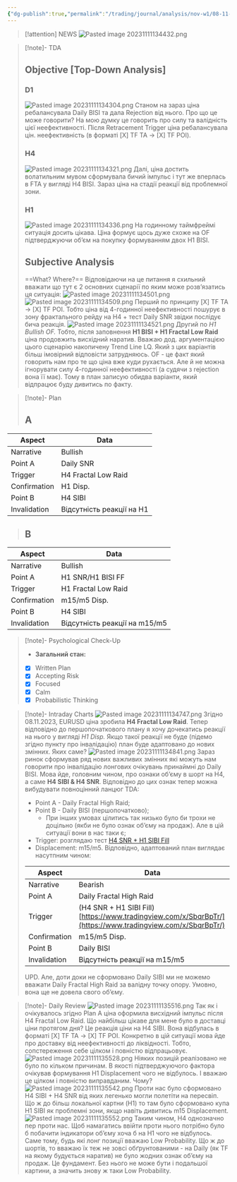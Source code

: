 ```yaml
---
{"dg-publish":true,"permalink":"/trading/journal/analysis/nov-w1/08-11-2023-eurusd/"}
---
```


>[!attention] NEWS
>![Pasted image 20231111134432.png](/img/user/Images/Pasted%20image%2020231111134432.png)

>[!note]- TDA
>## Objective [Top-Down Analysis]
>### D1
>![Pasted image 20231111134304.png](/img/user/Images/Pasted%20image%2020231111134304.png)
>Станом на зараз ціна ребалансувала Daily BISI та дала Rejection від нього. Про що це може говорити? На мою думку це говорить про силу та валідність цієї неефективності. Після Retracement Trigger ціна ребалансувала цін. неефективність (в форматі [X] TF TA → [X] TF POI).
>### H4
>![Pasted image 20231111134321.png](/img/user/Images/Pasted%20image%2020231111134321.png)
>Далі, ціна достить волатильним мувом сформувала бичий імпульс і тут же вперлась в FTA у вигляді H4 BISI. Зараз ціна на стадії реакції від проблемної зони.
>### H1
>![Pasted image 20231111134336.png](/img/user/Images/Pasted%20image%2020231111134336.png)
>На годинному таймфреймі ситуація досить цікава. Ціна формує щось дуже схоже на OF підтверджуючи об’єм на покупку формуванням двох H1 BISI.
>## Subjective Analysis
> ==What? Where?==
> Відповідаючи на це питання я схильний вважати що тут є 2 основних сценарії по яким може розв’язатись ця ситуація:
> ![Pasted image 20231111134501.png](/img/user/Images/Pasted%20image%2020231111134501.png)
> ![Pasted image 20231111134509.png](/img/user/Images/Pasted%20image%2020231111134509.png)
> Перший по принципу [X] TF TA → [X] TF POI. Тобто ціна від 4-годинної неефективності пошурує в зону фрактального рейду на H4 + тест Daily SNR звідки послідує бича реакція.
> ![Pasted image 20231111134521.png](/img/user/Images/Pasted%20image%2020231111134521.png)
> Другий по _H1 Bullish OF._ Тобто, після заповнення **H1 BISI + H1 Fractal Low Raid** ціна продовжить висхідний наратив. Вважаю дод. аргументацією цього сценарію накопичену Trend Line LQ.
> Який з цих варіантів більш імовірний відповісти затрудняюсь. OF - це факт який говорить нам про те що ціна вже куди рухається. Але й не можна ігнорувати силу 4-годинної неефективності (а судячи з rejection вона її має).
> Тому в план записую обидва варіанти, який відпрацює буду дивитись по факту.

>[!note]- Plan
>## A
| Aspect       | Data |
| ------------ | ---- |
| Narrative    |Bullish      |
| Point A      |   Daily SNR   |
| Trigger      |   H4 Fractal Low Raid   |
| Confirmation |    H1 Disp.  |
| Point B      |   H4 SIBI   |
| Invalidation |    Відсутність реакції на H1  |
>## B
| Aspect       | Data |
| ------------ | ---- |
| Narrative    |   Bullish   |
| Point A      |   H1 SNR/H1 BISI FF   |
| Trigger      |   H1 Fractal Low Raid   |
| Confirmation | m15/m5 Disp.    |
| Point B      |  H4 SIBI    |
| Invalidation |    Відсутність реакції на m15/m5  |

>[!note]- Psychological Check-Up
>- **Загальний стан:**
>- [x] Written Plan
>- [x] Accepting Risk
>- [x] Focused
>- [x] Calm
>- [x] Probabilistic Thinking

>[!note]- Intraday Charts 
>![Pasted image 20231111134747.png](/img/user/Images/Pasted%20image%2020231111134747.png)
>Згідно 08.11.2023, EURUSD ціна зробила **H4 Fractal Low Raid**. Тепер відповідно до першопочаткового плану я хочу дочекатись реакції на нього у вигляді _H1 Disp._ Якщо такої реакції не буде (підемо згідно пункту про інвалідацію) план буде адаптовано до нових змінних.
>Яких саме?
>![Pasted image 20231111134841.png](/img/user/Images/Pasted%20image%2020231111134841.png)
>Зараз ринок сформував ряд нових важливих змінних які можуть нам говорити про інвалідацію лонгових очікувань принаймні до Daily BISI. Мова йде, головним чином, про ознаки об’єму в шорт на H4, а саме **H4 SIBI & H4 SNR**.
>Відповідно до цих ознак тепер можна вибудувати повноцінний ланцюг TDA:
>- Point A - Daily Fractal High Raid;
>- Point B - Daily BISI (першопочатково);
>	- При інших умовах цілитись так низько було би трохи не доцільно (якби не було ознак об’єму на продаж). Але в цій ситуації вони в нас таки є;
>- Trigger: розглядаю тест [H4 SNR + H1 SIBI Fill](https://www.tradingview.com/x/SbqrBpTr/)
>- Displacement: m15/m5.
>Відповідно, адаптований план виглядає насутпним чином:
>
> | Aspect | Data |
> |---|---|
> | Narrative | Bearish |
> | Point A | Daily Fractal High Raid |
> | Trigger | (H4 SNR + H1 SIBI Fill)[https://www.tradingview.com/x/SbqrBpTr/](https://www.tradingview.com/x/SbqrBpTr/) |
> | Confirmation | m15/m5 Disp. |
> | Point B | Daily BISI |
> | Invalidation | Відсутність реакції на m15/m5 |
> 
> UPD. Але, доти доки не сформовано Daily SIBI ми не можемо вважати Daily Fractal High Raid за валідну точку опору. Умовно, вона ще не довела свого об’єму.

>[!note]- Daily Review
>![Pasted image 20231111135516.png](/img/user/Images/Pasted%20image%2020231111135516.png)
>Так як і очікувалось згідно Plan A ціна оформила висхідний імпульс після H4 Fractal Low Raid. Що найбільш цікаве для мене було в доставці ціни протягом дня? Це реакція ціни на H4 SIBI. Вона відбулась в форматі [X] TF TA → [X] TF POI. Конкретно в цій ситуації мова йде про доставку від неефективності до ліквідності. Тобто, сопстереження себе цілком і повністю відпрацьовує.
>![Pasted image 20231111135528.png](/img/user/Images/Pasted%20image%2020231111135528.png)
>Ніяких позицій реалізовано не було по кільком причинам. В якості підтверджуючого фактора очікував формування H1 Displacement чого не відбулось. І вважаю це цілком і повністю виправданим. Чому?
>![Pasted image 20231111135542.png](/img/user/Images/Pasted%20image%2020231111135542.png)
>Проти нас було сформовано H4 SIBI + H4 SNR від яких легенько могли полетіти на пересвіп. Що ж до більш локальної картни (H1) то там було сформовано купа H1 SIBI як проблемні зони, якщо навіть дивитись m15 Displacement.
>![Pasted image 20231111135552.png](/img/user/Images/Pasted%20image%2020231111135552.png)
>Таким чином, H4 однозначно пер проти нас. Щоб намагатись ввійти проти нього потрібно було б побачити індикатори об’єму хоча б на H1 чого не відбулось. Саме тому, будь які лонг позиції вважаю Low Probability. Що ж до шортів, то вважаю їх теж не зовсі обґрунтованими - на Daily (як TF на якому будується наратив) не було жодних ознак об’єму на продаж. Це фундамент. Без нього не може бути і подальшої картини, а значить знову ж таки Low Probability.
